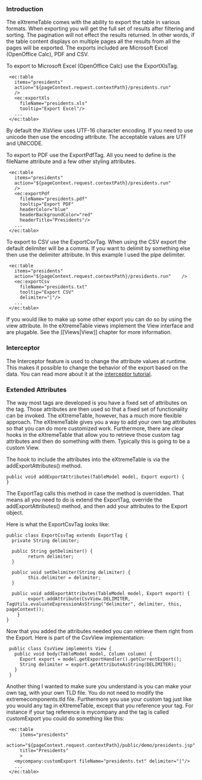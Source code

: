 ### Introduction ###

The eXtremeTable comes with the ability to export the table in various formats. When exporting you will get the full set of results after filtering and sorting. The pagination will not effect the results returned. In other words, if the table content displays on multiple pages all the results from all the pages will be exported. The exports included are Microsoft Excel (OpenOffice Calc), PDF and CSV.

To export to Microsoft Excel (OpenOffice Calc) use the ExportXlsTag.

```
 <ec:table
   items="presidents" 
   action="${pageContext.request.contextPath}/presidents.run" 
   />
   <ec:exportXls
     fileName="presidents.xls" 
     tooltip="Export Excel"/>
   ...
 </ec:table>
```

By default the XlsView uses UTF-16 character encoding. If you need to use unicode then use the encoding attribute. The acceptable values are UTF and UNICODE.

To export to PDF use the ExportPdfTag. All you need to define is the fileName attribute and a few other styling attributes.

```
 <ec:table
   items="presidents"
   action="${pageContext.request.contextPath}/presidents.run" 
   />
   <ec:exportPdf 
     fileName="presidents.pdf" 
     tooltip="Export PDF" 
     headerColor="blue" 
     headerBackgroundColor="red" 
     headerTitle="Presidents"/>
   ...
 </ec:table>
```

To export to CSV use the ExportCsvTag. When using the CSV export the default delimiter will be a comma. If you want to delimit by something else then use the delimiter attribute. In this example I used the pipe delimiter.

```
 <ec:table
   items="presidents" 
   action="${pageContext.request.contextPath}/presidents.run"    />
   <ec:exportCsv 
     fileName="presidents.txt" 
     tooltip="Export CSV" 
     delimiter="|"/>
   ...
 </ec:table>
```

If you would like to make up some other export you can do so by using the view attribute. In the eXtremeTable views implement the View interface and are plugable. See the [[Views|View]] chapter for more information.

### Interceptor ###
The Interceptor feature is used to change the attribute values at runtime. This makes it possible to change the behavior of the export based on the data. You can read more about it at the [interceptor tutorial](InterceptorTutorial.md).

### Extended Attributes ###

The way most tags are developed is you have a fixed set of attributes on the tag. Those attributes are then used so that a fixed set of functionality can be invoked. The eXtremeTable, however, has a much more flexible approach. The eXtremeTable gives you a way to add your own tag attributes so that you can do more customized work. Furthermore, there are clear hooks in the eXtremeTable that allow you to retrieve those custom tag attributes and then do something with them. Typically this is going to be a custom View.

The hook to include the attributes into the eXtremeTable is via the addExportAttributes() method.

```
public void addExportAttributes(TableModel model, Export export) {
}
```

The ExportTag calls this method in case the method is overridden. That means all you need to do is extend the ExportTag, override the addExportAttributes() method, and then add your attributes to the Export object.

Here is what the ExportCsvTag looks like:

```
public class ExportCsvTag extends ExportTag {
  private String delimiter;
  
  public String getDelimiter() {
        return delimiter;
  }

  public void setDelimiter(String delimiter) {
        this.delimiter = delimiter;
  }
  
  public void addExportAttributes(TableModel model, Export export) {
        export.addAttribute(CsvView.DELIMITER, TagUtils.evaluateExpressionAsString("delimiter", delimiter, this, pageContext));
    }
}
```

Now that you added the attributes needed you can retrieve them right from the Export. Here is part of the CsvView implementation:

```
 public class CsvView implements View {
   public void body(TableModel model, Column column) {
     Export export = model.getExportHandler().getCurrentExport();
     String delimiter = export.getAttributeAsString(DELIMITER);
   }
 }
```

Another thing I wanted to make sure you understand is you can make your own tag, with your own TLD file. You do not need to modify the extremecomponents.tld file. Furthermore you use your custom tag just like you would any tag in eXtremeTable, except that you reference your tag. For instance if your tag reference is mycompany and the tag is called customExport you could do something like this:

```
 <ec:table 
     items="presidents" 
     action="${pageContext.request.contextPath}/public/demo/presidents.jsp" 
     title="Presidents"
     >
   <mycompany:customExport fileName="presidents.txt" delimiter="|"/>
   ...
 </ec:table>
```



